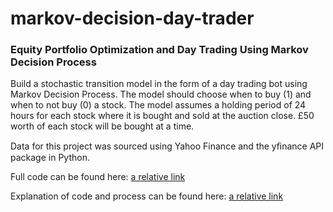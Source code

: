 # markov-decision-day-trader

### Equity Portfolio Optimization and Day Trading Using Markov Decision Process

Build a stochastic transition model in the form of a day trading bot using Markov Decision Process. The model should choose when to buy (1) and when to not buy (0) a stock. The model assumes a holding period of 24 hours for each stock where it is bought and sold at the auction close. £50 worth of each stock will be bought at a time.

Data for this project was sourced using Yahoo Finance and the yﬁnance API package in Python.

Full code can be found here: [a relative link](correlation_analysis.ipynb)

Explanation of code and process can be found here: [a relative link](Explanation.pdf)